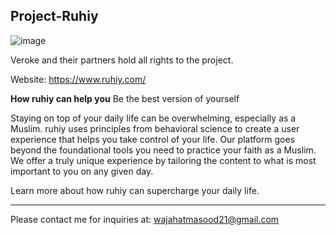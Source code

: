Project-Ruhiy
----------------------------------------------------
![image](https://github.com/user-attachments/assets/c9c004a7-5d53-4fd2-afb3-3a5fd84e2475)

Veroke and their partners hold all rights to the project.

Website: https://www.ruhiy.com/

**How ruhiy can help you**
Be the best version of yourself

Staying on top of your daily life can be overwhelming, especially as a Muslim. ruhiy uses principles from behavioral science to create a user experience that helps you take control of your life. Our platform goes beyond the foundational tools you need to practice your faith as a Muslim. We offer a truly unique experience by tailoring the content to what is most important to you on any given day.

Learn more about how ruhiy can supercharge your daily life.

------------------------------------------------------------
Please contact me for inquiries at: wajahatmasood21@gmail.com






